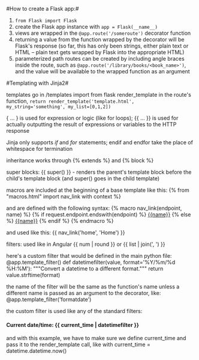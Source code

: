 #How to create a Flask app:#

1. `from Flask import Flask`
2. create the Flask app instance with `app = Flask(__name__)`
3. views are wrapped in the `@app.route('/someroute')` decorator function
4. returning a value from the function wrapped by the decorator will be Flask's response (so far, this has only been strings, either plain text or HTML – plain text gets wrapped by Flask into the appropriate HTML)
5. parameterized path routes can be created by including angle braces inside the route, such as `@app.route('/library/books/<book_name>')`, and the value will be available to the wrapped function as an argument

#Templating with Jinja2#

templates go in /templates
import from flask render_template
in the route's function, 
`return render_template('template.html', my_string='something', my_list=[0,1,2])`

{ ... } is used for expression or logic (like for loops); {{ ... }} is used for actually outputting the result of expressions or variables to the HTTP response

Jinja only supports *if* and *for* statements; endif and endfor take the place of whitespace for termination

inheritance works through {% extends %} and {% block %}

super blocks: {{ super() }} - renders the parent's template block before the child's template block (and super() goes in the child template)

macros are included at the beginning of a base template like this:
{% from "macros.html" import nav_link with context %}

and are defined with the following syntax:
{% macro nav_link(endpoint, name) %}
{% if request.endpoint.endswith(endpoint) %}
    <a href="{{ url_for(endpoint) }}" class="active">{{name}}</a>
{% else %}
    <a href="{{ url_for(endpoint) }}">{{name}}</a>
{% endif %}
{% endmacro %}

and used like this:
{{ nav_link('home', 'Home') }}

filters:
used like in Angular
{{ num | round }} or {{ list | join(', ') }}

here's a custom filter that would be defined in the main python file:
@app.template_filter()
def datetimefilter(value, format='%Y/%m/%d %H:%M'):
    """Convert a datetime to a different format."""
    return value.strftime(format)
    
the name of the filter will be the same as the function's name unless a different name is passed as an argument to the decorator, like: @app.template_filter('formatdate')

the custom filter is used like any of the standard filters:
<h4>Current date/time: {{ current_time | datetimefilter }}</h4>

and with this example, we have to make sure we define current_time and pass it to the render_template call, like with
current_time = datetime.datetime.now()

